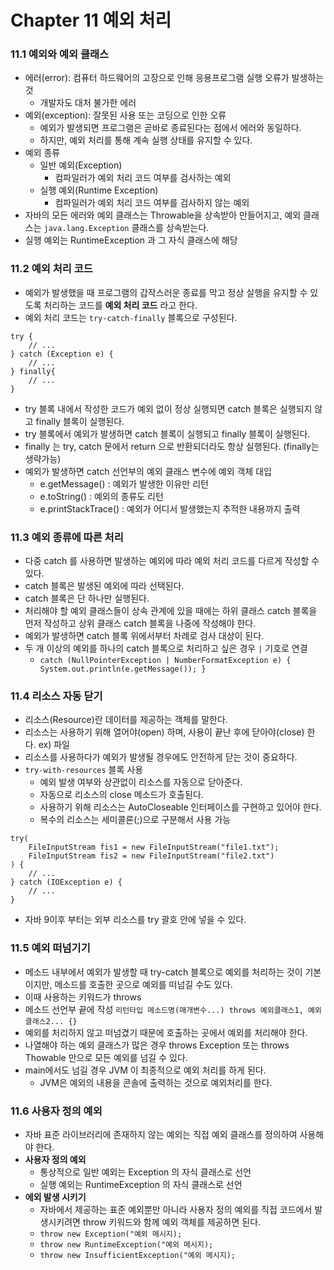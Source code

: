 # Chapter 11 예외 처리

### 11.1 예외와 예외 클래스

- 에러(error): 컴퓨터 하드웨어의 고장으로 인해 응용프로그램 실행 오류가 발생하는 것
    - 개발자도 대처 불가한 에러
- 예외(exception): 잘못된 사용 또는 코딩으로 인한 오류
    - 예외가 발생되면 프로그램은 곧바로 종료된다는 점에서 에러와 동일하다.
    - 하지만, 예외 처리를 통해 계속 실행 상태를 유지할 수 있다.
- 예외 종류
    - 일반 예외(Exception)
        - 컴파일러가 예외 처리 코드 여부를 검사하는 예외
    - 실행 예외(Runtime Exception)
        - 컴파일러가 예외 처리 코드 여부를 검사하지 않는 예외
- 자바의 모든 에러와 예외 클래스는 Throwable을 상속받아 만들어지고, 예외 클래스는 `java.lang.Exception` 클래스를 상속받는다.
- 실행 예외는 RuntimeException 과 그 자식 클래스에 해당

### 11.2 예외 처리 코드

- 예외가 발생했을 때 프로그램의 갑작스러운 종료를 막고 정상 실행을 유지할 수 있도록 처리하는 코드를 **예외 처리 코드** 라고 한다.
- 예외 처리 코드는 `try-catch-finally` 블록으로 구성된다.

```text
try {
    // ...
} catch (Exception e) {
    // ...
} finally{
    // ...
}
 ```

- try 블록 내에서 작성한 코드가 예외 없이 정상 실행되면 catch 블록은 실행되지 않고 finally 블록이 실행된다.
- try 블록에서 예외가 발생하면 catch 블록이 실행되고 finally 블록이 실행된다.
- finally 는 try, catch 문에서 return 으로 반환되더라도 항상 실행된다. (finally는 생략가능)
- 예외가 발생하면 catch 선언부의 예외 클래스 변수에 예외 객체 대입
    - e.getMessage() : 예외가 발생한 이유만 리턴
    - e.toString() : 예외의 종류도 리턴
    - e.printStackTrace() : 예외가 어디서 발생했는지 추적한 내용까지 출력

### 11.3 예외 종류에 따른 처리

- 다중 catch 를 사용하면 발생하는 예외에 따라 예외 처리 코드를 다르게 작성할 수 있다.
- catch 블록은 발생된 예외에 따라 선택된다.
- catch 블록은 단 하나만 실행된다.
- 처리해야 할 예외 클래스들이 상속 관계에 있을 때에는 하위 클래스 catch 블록을 먼저 작성하고 상위 클래스 catch 블록을 나중에 작성해야 한다.
- 예외가 발생하면 catch 블록 위에서부터 차례로 검사 대상이 된다.
- 두 개 이상의 예외를 하나의 catch 블록으로 처리하고 싶은 경우 `|` 기호로 연결
    - `catch (NullPointerException | NumberFormatException e) { System.out.println(e.getMessage()); }`

### 11.4 리소스 자동 닫기

- 리소스(Resource)란 데이터를 제공하는 객체를 말한다.
- 리소스는 사용하기 위해 열어야(open) 하며, 사용이 끝난 후에 닫아야(close) 한다. ex) 파일
- 리소스를 사용하다가 예외가 발생될 경우에도 안전하게 닫는 것이 중요하다.
- `try-with-resources` 블록 사용
    - 예외 발생 여부와 상관없이 리소스를 자동으로 닫아준다.
    - 자동으로 리소스의 close 메소드가 호출된다.
    - 사용하기 위해 리소스는 AutoCloseable 인터페이스를 구현하고 있어야 한다.
    - 복수의 리소스는 세미콜론(;)으로 구분해서 사용 가능

```text
try(
    FileInputStream fis1 = new FileInputStream("file1.txt");
    FileInputStream fis2 = new FileInputStream("file2.txt")
) {
    // ...
} catch (IOException e) {
    // ...
}
```

- 자바 9이후 부터는 외부 리소스를 try 괄호 안에 넣을 수 있다.

### 11.5 예외 떠넘기기

- 메소드 내부에서 예외가 발생할 때 try-catch 블록으로 예외를 처리하는 것이 기본이지만, 메소드를 호출한 곳으로 예외를 떠넘길 수도 있다.
- 이때 사용하는 키워드가 throws
- 메소드 선언부 끝에 작성 `리턴타입 메소드명(매개변수...) throws 예외클래스1, 예외클래스2... {}`
- 예외를 처리하지 않고 떠넘겼기 때문에 호출하는 곳에서 예외를 처리해야 한다.
- 나열해야 하는 예외 클래스가 많은 경우 throws Exception 또는 throws Thowable 만으로 모든 예외를 넘길 수 있다.
- main에서도 넘길 경우 JVM 이 최종적으로 예외 처리를 하게 된다.
    - JVM은 예외의 내용을 콘솔에 출력하는 것으로 예외처리를 한다.

### 11.6 사용자 정의 예외

- 자바 표준 라이브러리에 존재하지 않는 예외는 직접 예외 클래스를 정의하여 사용해야 한다.
- **사용자 정의 예외**
    - 통상적으로 일반 예외는 Exception 의 자식 클래스로 선언
    - 실행 예외는 RuntimeException 의 자식 클래스로 선언
- **에외 발생 시키기**
    - 자바에서 제공하는 표준 예외뿐만 아니라 사용자 정의 예외를 직접 코드에서 발생시키려면 throw 키워드와 함께 예외 객체를 제공하면 된다.
    - `throw new Exception("예외 메시지);`
    - `throw new RuntimeException("예외 메시지);`
    - `throw new InsufficientException("예외 메시지);`
